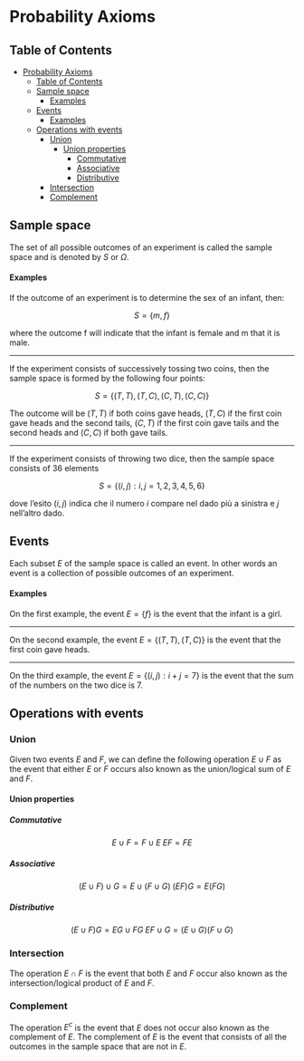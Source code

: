 # Probability Axioms

## Table of Contents

- [Probability Axioms](#probability-axioms)
  - [Table of Contents](#table-of-contents)
  - [Sample space](#sample-space)
      - [Examples](#examples)
  - [Events](#events)
      - [Examples](#examples-1)
  - [Operations with events](#operations-with-events)
    - [Union](#union)
      - [Union properties](#union-properties)
        - [Commutative](#commutative)
        - [Associative](#associative)
        - [Distributive](#distributive)
    - [Intersection](#intersection)
    - [Complement](#complement)

## Sample space 

The set of all possible outcomes of an experiment is called the sample space and is denoted by $S$ or $\Omega$.

#### Examples

If the outcome of an experiment is to determine the sex of an infant, then:

$$S = \lbrace m, f\rbrace$$

where the outcome f will indicate that the infant is female and m that it is male.

---

If the experiment consists of successively tossing two coins, then the sample space is formed by the following four points:

$$S = \lbrace(T,T),(T,C),(C,T),(C,C)\rbrace$$

The outcome will be $(T,T)$ if both coins gave heads, $(T,C)$ if the first coin gave heads and the second tails, $(C,T)$ if the first coin gave tails and the second heads and $(C,C)$ if both gave tails.

---

If the experiment consists of throwing two dice, then the sample space consists of 36 elements

$$S = \lbrace(i,j):i,j = 1,2,3,4,5,6\rbrace$$

dove l’esito $(i,j)$ indica che il numero $i$ compare nel dado più a sinistra e $j$ nell’altro dado.

## Events

Each subset $E$ of the sample space is called an event. In other words an event is a collection of possible outcomes of an experiment.

#### Examples

On the first example, the event $E = \lbrace f\rbrace$ is the event that the infant is a girl.

---

On the second example, the event $E = \lbrace(T,T),(T,C)\rbrace$ is the event that the first coin gave heads.

---

On the third example, the event $E = \lbrace(i,j):i+j = 7\rbrace$ is the event that the sum of the numbers on the two dice is 7.

## Operations with events

### Union

Given two events $E$ and $F$, we can define the following operation $E \cup F$ as the event that either $E$ or $F$ occurs also known as the union/logical sum of $E$ and $F$.

#### Union properties

##### Commutative

$$E \cup F = F \cup E \; EF = FE$$

##### Associative

$$(E \cup F) \cup G = E \cup (F \cup G) \; (EF)G = E(FG)$$

##### Distributive

$$(E \cup F)G = EG \cup FG \; EF \cup G = (E \cup G)(F \cup G)$$

### Intersection

The operation $E \cap F$ is the event that both $E$ and $F$ occur also known as the intersection/logical product of $E$ and $F$.

### Complement

The operation $E^c$ is the event that $E$ does not occur also known as the complement of $E$. The complement of $E$ is the event that consists of all the outcomes in the sample space that are not in $E$.
